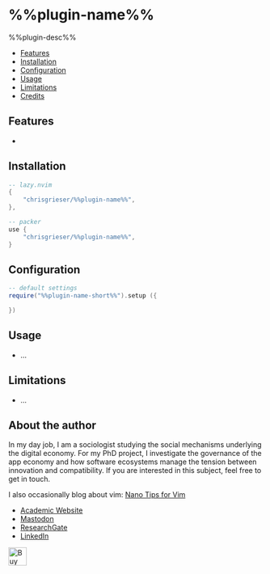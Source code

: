 <!-- LTeX: enabled=false -->
# %%plugin-name%%
<!-- LTeX: enabled=true -->
<!-- TODO uncomment shields when available in dotfyle.com 
<a href="https://dotfyle.com/plugins/chrisgrieser/%%plugin-name%%">
<img alt="badge" src="https://dotfyle.com/plugins/chrisgrieser/%%plugin-name%%/shield"/></a>
-->

%%plugin-desc%%

<!-- toc -->

- [Features](#features)
- [Installation](#installation)
- [Configuration](#configuration)
- [Usage](#usage)
- [Limitations](#limitations)
- [Credits](#credits)

<!-- tocstop -->

## Features
-

## Installation

```lua
-- lazy.nvim
{
	"chrisgrieser/%%plugin-name%%",
},

-- packer
use {
	"chrisgrieser/%%plugin-name%%",
}
```

## Configuration

```lua
-- default settings
require("%%plugin-name-short%%").setup ({

})
```

## Usage
- …

## Limitations
- …

<!-- vale Google.FirstPerson = NO -->
## About the author
In my day job, I am a sociologist studying the social mechanisms underlying the
digital economy. For my PhD project, I investigate the governance of the app
economy and how software ecosystems manage the tension between innovation and
compatibility. If you are interested in this subject, feel free to get in touch.

I also occasionally blog about vim: [Nano Tips for Vim](https://nanotipsforvim.prose.sh)

- [Academic Website](https://chris-grieser.de/)
- [Mastodon](https://pkm.social/@pseudometa)
- [ResearchGate](https://www.researchgate.net/profile/Christopher-Grieser)
- [LinkedIn](https://www.linkedin.com/in/christopher-grieser-ba693b17a/)

<a href='https://ko-fi.com/Y8Y86SQ91' target='_blank'><img
	height='36'
	style='border:0px;height:36px;'
	src='https://cdn.ko-fi.com/cdn/kofi1.png?v=3'
	border='0'
	alt='Buy Me a Coffee at ko-fi.com'
/></a>
